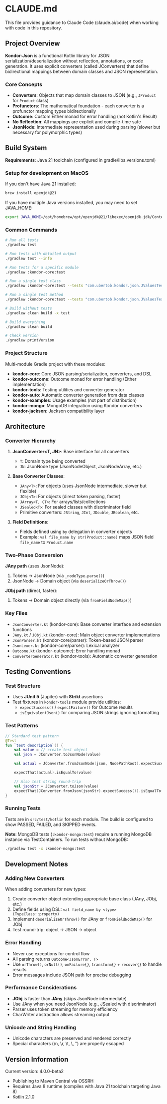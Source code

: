 # CLAUDE.md

This file provides guidance to Claude Code (claude.ai/code) when working with code in this repository.

## Project Overview

**Kondor-Json** is a functional Kotlin library for JSON serialization/deserialization without reflection, annotations, or code generation. It uses explicit converters (called JConverters) that define bidirectional mappings between domain classes and JSON representation.

### Core Concepts

- **Converters**: Objects that map domain classes to JSON (e.g., `JProduct` for `Product` class)
- **Profunctors**: The mathematical foundation - each converter is a profunctor mapping types bidirectionally
- **Outcome**: Custom Either monad for error handling (not Kotlin's Result)
- **No Reflection**: All mappings are explicit and compile-time safe
- **JsonNode**: Intermediate representation used during parsing (slower but necessary for polymorphic types)

## Build System

**Requirements**: Java 21 toolchain (configured in gradle/libs.versions.toml)

### Setup for development on MacOS

If you don't have Java 21 installed:
```bash
brew install openjdk@21
```

If you have multiple Java versions installed, you may need to set JAVA_HOME:

```bash
export JAVA_HOME=/opt/homebrew/opt/openjdk@21/libexec/openjdk.jdk/Contents/Home
```

### Common Commands

```bash
# Run all tests
./gradlew test

# Run tests with detailed output
./gradlew test --info

# Run tests for a specific module
./gradlew :kondor-core:test

# Run a single test class
./gradlew :kondor-core:test --tests "com.ubertob.kondor.json.JValuesTest"

# Run a single test method
./gradlew :kondor-core:test --tests "com.ubertob.kondor.json.JValuesTest.Json String with Unicode"

# Build without tests
./gradlew clean build -x test

# Build everything
./gradlew clean build

# Check version
./gradlew printVersion
```

### Project Structure

Multi-module Gradle project with these modules:

- **kondor-core**: Core JSON parsing/serialization, converters, and DSL
- **kondor-outcome**: Outcome monad for error handling (Either implementation)
- **kondor-tools**: Testing utilities and converter generator
- **kondor-auto**: Automatic converter generation from data classes
- **kondor-examples**: Usage examples (not part of distribution)
- **kondor-mongo**: MongoDB integration using Kondor converters
- **kondor-jackson**: Jackson compatibility layer

## Architecture

### Converter Hierarchy

1. **JsonConverter<T, JN>**: Base interface for all converters
   - `T`: Domain type being converted
   - `JN`: JsonNode type (JsonNodeObject, JsonNodeArray, etc.)

2. **Base Converter Classes**:
   - `JAny<T>`: For objects (uses JsonNode intermediate, slower but flexible)
   - `JObj<T>`: For objects (direct token parsing, faster)
   - `JArray<T, CT>`: For arrays/lists/collections
   - `JSealed<T>`: For sealed classes with discriminator field
   - Primitive converters: `JString`, `JInt`, `JDouble`, `JBoolean`, etc.

3. **Field Definitions**:
   - Fields defined using `by` delegation in converter objects
   - Example: `val file_name by str(Product::name)` maps JSON field `file_name` to `Product.name`

### Two-Phase Conversion

**JAny path** (uses JsonNode):
1. Tokens → JsonNode (via `_nodeType.parse()`)
2. JsonNode → Domain object (via `deserializeOrThrow()`)

**JObj path** (direct, faster):
1. Tokens → Domain object directly (via `fromFieldNodeMap()`)

### Key Files

- `JsonConverter.kt` (kondor-core): Base converter interface and extension functions
- `JAny.kt` / `JObj.kt` (kondor-core): Main object converter implementations
- `JsonParser.kt` (kondor-core/parser): Token-based JSON parser
- `JsonLexer.kt` (kondor-core/parser): Lexical analyzer
- `Outcome.kt` (kondor-outcome): Error handling monad
- `ConverterGenerator.kt` (kondor-tools): Automatic converter generation

## Testing Conventions

### Test Structure

- Uses **JUnit 5** (Jupiter) with **Strikt** assertions
- Test fixtures in `kondor-tools` module provide utilities:
  - `expectSuccess()` / `expectFailure()` for Outcome results
  - `isEquivalentJson()` for comparing JSON strings ignoring formatting

### Test Patterns

```kotlin
// Standard test pattern
@Test
fun `test description`() {
    val value = // create test object
    val json = JConverter.toJsonNode(value)

    val actual = JConverter.fromJsonNode(json, NodePathRoot).expectSuccess()

    expectThat(actual).isEqualTo(value)

    // Also test string round-trip
    val jsonStr = JConverter.toJson(value)
    expectThat(JConverter.fromJson(jsonStr).expectSuccess()).isEqualTo(value)
}
```

### Running Tests

Tests are in `src/test/kotlin` for each module. The build is configured to show PASSED, FAILED, and SKIPPED events.

**Note**: MongoDB tests (`:kondor-mongo:test`) require a running MongoDB instance via TestContainers. To run tests without MongoDB:
```bash
./gradlew test -x :kondor-mongo:test
```

## Development Notes

### Adding New Converters

When adding converters for new types:
1. Create converter object extending appropriate base class (JAny, JObj, etc.)
2. Define fields using DSL: `val field_name by <type>(TypeClass::property)`
3. Implement `deserializeOrThrow()` for JAny or `fromFieldNodeMap()` for JObj
4. Test round-trip: object → JSON → object

### Error Handling

- Never use exceptions for control flow
- All parsing returns `Outcome<JsonError, T>`
- Use `orThrow()`, `orNull()`, `onFailure{}`, `transform{}` + `recover{}` to handle results
- Error messages include JSON path for precise debugging

### Performance Considerations

- **JObj** is faster than **JAny** (skips JsonNode intermediate)
- Use JAny when you need JsonNode (e.g., JSealed with discriminator)
- Parser uses token streaming for memory efficiency
- CharWriter abstraction allows streaming output

### Unicode and String Handling

- Unicode characters are preserved and rendered correctly
- Special characters (\n, \r, \t, \\, \") are properly escaped

## Version Information

Current version: 4.0.0-beta2
- Publishing to Maven Central via OSSRH
- Requires Java 8 runtime (compiles with Java 21 toolchain targeting Java 8)
- Kotlin 2.1.0
